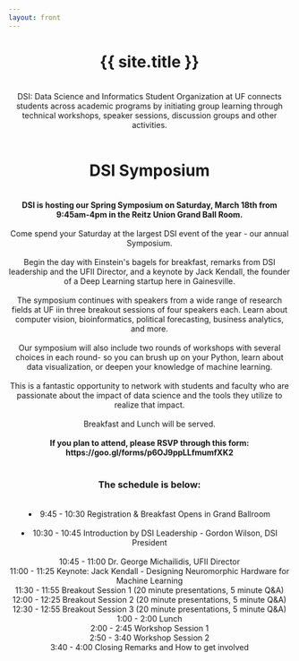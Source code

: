 ```yaml
---
layout: front
---
```

<center>
<h1>{{ site.title }}</h1>
<br>
DSI: Data Science and Informatics Student Organization at UF connects students across academic programs by initiating group learning through technical workshops, speaker sessions, discussion groups and other activities.
<br><br>
<h1>DSI Symposium</h1>
<br>
<b>DSI is hosting our Spring Symposium on Saturday, March 18th from 9:45am-4pm in the Reitz Union Grand Ball Room.</b>
<br><br>
Come spend your Saturday at the largest DSI event of the year - our annual Symposium. 
<br><br>
Begin the day with Einstein's bagels for breakfast, remarks from DSI leadership and the UFII Director, and a keynote by Jack Kendall, the founder of a Deep Learning startup here in Gainesville. 
<br><br>
The symposium continues with speakers from a wide range of research fields at UF iin three breakout sessions of four speakers each. Learn about computer vision, bioinformatics, political forecasting, business analytics, and more.
<br><br>
Our symposium will also include two rounds of workshops with several choices in each round- so you can brush up on your Python, learn about data visualization, or deepen your knowledge of machine learning.
<br><br>
This is a fantastic opportunity to network with students and faculty who are passionate about the impact of data science and the tools they utilize to realize that impact. 
<br><br>
Breakfast and Lunch will be served. 
<br><br>
<b>If you plan to attend, please RSVP through this form: https://goo.gl/forms/p6OJ9ppLLfmumfXK2</b>
<br><br>
<h3>The schedule is below: </h3>
<br>
<li>9:45 - 10:30	Registration & Breakfast Opens in Grand Ballroom</li>
<br>
<li>10:30 - 10:45	Introduction by DSI Leadership - Gordon Wilson, DSI President</li>
<br>
10:45 - 11:00	Dr. George Michailidis, UFII Director
<br>
11:00 - 11:25	Keynote: Jack Kendall - Designing Neuromorphic Hardware for Machine Learning
<br>
11:30 - 11:55	Breakout Session 1 (20 minute presentations, 5 minute Q&A)
<br>
12:00 - 12:25	Breakout Session 2 (20 minute presentations, 5 minute Q&A)
<br>
12:30 - 12:55	Breakout Session 3 (20 minute presentations, 5 minute Q&A)
<br>
1:00 - 2:00	Lunch
<br>
2:00 - 2:45	Workshop Session 1
<br>
2:50 - 3:40	Workshop Session 2
<br>
3:40 - 4:00	Closing Remarks and How to get involved

</center>



        






